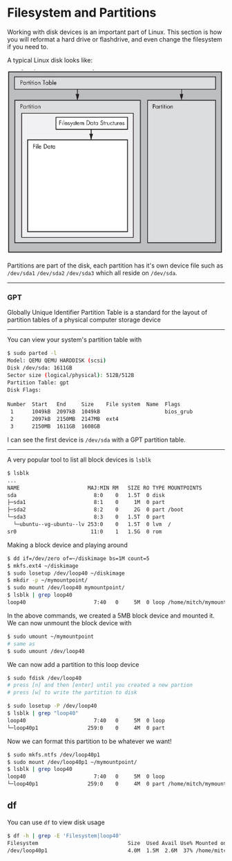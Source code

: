 # Filesystem and Partitions

Working with disk devices is an important part of Linux. This section is how you will reformat a hard drive or flashdrive, and even change the filesystem if you need to.

A typical Linux disk looks like:

![image](images/disk_schematic.png)

Partitions are part of the disk, each partition has it's own device file such as `/dev/sda1` `/dev/sda2` `/dev/sda3` which all reside on `/dev/sda`.

---

### GPT 
Globally Unique Identifier Partition Table is a standard for the layout of partition tables of a physical computer storage device

---

You can view your system's partition table with
```bash
$ sudo parted -l
Model: QEMU QEMU HARDDISK (scsi)
Disk /dev/sda: 1611GB
Sector size (logical/physical): 512B/512B
Partition Table: gpt
Disk Flags:

Number  Start   End     Size    File system  Name  Flags
 1      1049kB  2097kB  1049kB                     bios_grub
 2      2097kB  2150MB  2147MB  ext4
 3      2150MB  1611GB  1608GB
```

I can see the first device is `/dev/sda` with a GPT partition table.

---

A very popular tool to list all block devices is `lsblk`

```bash
$ lsblk
...
NAME                      MAJ:MIN RM   SIZE RO TYPE MOUNTPOINTS
sda                         8:0    0   1.5T  0 disk
├─sda1                      8:1    0     1M  0 part
├─sda2                      8:2    0     2G  0 part /boot
└─sda3                      8:3    0   1.5T  0 part
  └─ubuntu--vg-ubuntu--lv 253:0    0   1.5T  0 lvm  /
sr0                        11:0    1   1.5G  0 rom
```



Making a block device and playing around

```bash
$ dd if=/dev/zero of=~/diskimage bs=1M count=5
$ mkfs.ext4 ~/diskimage
$ sudo losetup /dev/loop40 ~/diskimage
$ mkdir -p ~/mymountpoint/
$ sudo mount /dev/loop40 mymountpoint/
$ lsblk | grep loop40
loop40                      7:40   0     5M  0 loop /home/mitch/mymountpoint
```

In the above commands, we created a 5MB block device and mounted it. We can now unmount the block device with

```bash
$ sudo umount ~/mymountpoint
# same as
$ sudo umount /dev/loop40
```

We can now add a partition to this loop device
```bash
$ sudo fdisk /dev/loop40
# press [n] and then [enter] until you created a new partion
# press [w] to write the partition to disk
```

```bash
$ sudo losetup -P /dev/loop40
$ lsblk | grep "loop40"
loop40                      7:40   0     5M  0 loop
└─loop40p1                259:0    0     4M  0 part
```

Now we can format this partition to be whatever we want!

```bash
$ sudo mkfs.ntfs /dev/loop40p1
$ sudo mount /dev/loop40p1 ~/mymountpoint/
$ lsblk | grep loop40
loop40                      7:40   0     5M  0 loop
└─loop40p1                259:0    0     4M  0 part /home/mitch/mymountpoint
```

## df
You can use `df` to view disk usage
```bash
$ df -h | grep -E 'Filesystem|loop40'
Filesystem                             Size  Used Avail Use% Mounted on
/dev/loop40p1                          4.0M  1.5M  2.6M  37% /home/mitch/mymountpoint
```